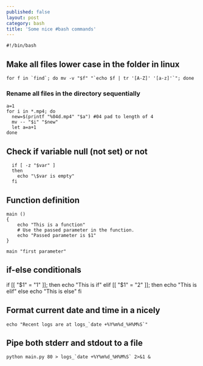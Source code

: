 ```yaml
---
published: false
layout: post
category: bash
title: 'Some nice #bash commands'
---
```

`#!/bin/bash`

## Make all files lower case in the folder in linux

```
for f in `find`; do mv -v "$f" "`echo $f | tr '[A-Z]' '[a-z]'`"; done
```

### Rename all files in the directory sequentially

```
a=1
for i in *.mp4; do
  new=$(printf "%04d.mp4" "$a") #04 pad to length of 4
  mv -- "$i" "$new"
  let a=a+1
done
```

## Check if variable null (not set) or not

```
  if [ -z "$var" ]
  then
    echo "\$var is empty"
  fi
```

## Function definition

```
main ()
{
	echo "This is a function"
    # Use the passed parameter in the function.
    echo "Passed parameter is $1"
}

main "first parameter"
```

## if-else conditionals

if [[ "$1" = "1" ]]; then
    echo "This is if"
elif [[ "$1" = "2" ]]; then
	echo "This is elif"
else
	echo "This is else"
fi


## Format current date and time in a nicely

```
echo "Recent logs are at logs_`date +%Y%m%d_%H%M%S`"
```

## Pipe both stderr and stdout to a file

```
python main.py 80 > logs_`date +%Y%m%d_%H%M%S` 2>&1 &
```